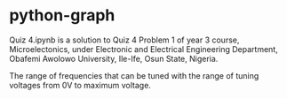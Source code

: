 # python-graph
Quiz 4.ipynb is a solution to Quiz 4 Problem 1 of year 3 course, Microelectonics, under Electronic and Electrical Engineering Department, Obafemi Awolowo University, Ile-Ife, Osun State, Nigeria.

The range of frequencies that can be tuned with the range of tuning voltages from 0V to maximum voltage.
